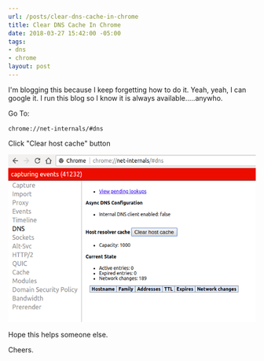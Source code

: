 ```yaml
---
url: /posts/clear-dns-cache-in-chrome
title: Clear DNS Cache In Chrome
date: 2018-03-27 15:42:00 -05:00
tags:
- dns
- chrome
layout: post
---
```


I'm blogging this because I keep forgetting how to do it.  Yeah, yeah, I can google it.  I run this blog so I know it is always available.....anywho.

<!--more-->
Go To:

    chrome://net-internals/#dns

Click "Clear host cache" button

![clear_dns_cache_in_chrome](/img/clear_dns_cache_in_chrome.png)

Hope this helps someone else.

Cheers.
